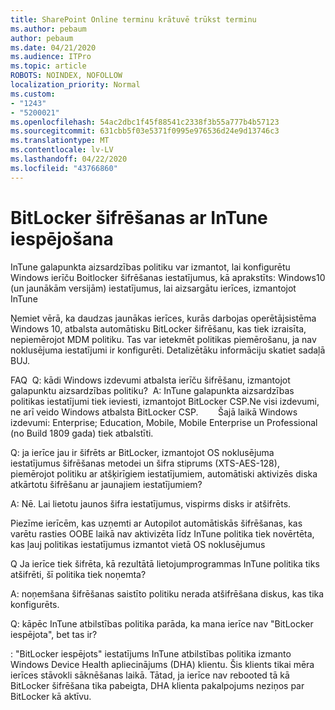 ```yaml
---
title: SharePoint Online terminu krātuvē trūkst terminu
ms.author: pebaum
author: pebaum
ms.date: 04/21/2020
ms.audience: ITPro
ms.topic: article
ROBOTS: NOINDEX, NOFOLLOW
localization_priority: Normal
ms.custom:
- "1243"
- "5200021"
ms.openlocfilehash: 54ac2dbc1f45f88541c2338f3b55a777b4b57123
ms.sourcegitcommit: 631cbb5f03e5371f0995e976536d24e9d13746c3
ms.translationtype: MT
ms.contentlocale: lv-LV
ms.lasthandoff: 04/22/2020
ms.locfileid: "43766860"
---
```

# <a name="enabling-bitlocker-encryption-with-intune"></a>BitLocker šifrēšanas ar InTune iespējošana

InTune galapunkta aizsardzības politiku var izmantot, lai konfigurētu Windows ierīču Boitlocker šifrēšanas iestatījumus, kā aprakstīts: Windows10 (un jaunākām versijām) iestatījumus, lai aizsargātu ierīces, izmantojot InTune

Ņemiet vērā, ka daudzas jaunākas ierīces, kurās darbojas operētājsistēma Windows 10, atbalsta automātisku BitLocker šifrēšanu, kas tiek izraisīta, nepiemērojot MDM politiku. Tas var ietekmēt politikas piemērošanu, ja nav noklusējuma iestatījumi ir konfigurēti. Detalizētāku informāciju skatiet sadaļā BUJ.


FAQ  Q: kādi Windows izdevumi atbalsta ierīču šifrēšanu, izmantojot galapunktu aizsardzības politiku?
 A: InTune galapunkta aizsardzības politikas iestatījumi tiek ieviesti, izmantojot BitLocker CSP.Ne visi izdevumi, ne arī veido Windows atbalsta BitLocker CSP. 
      Šajā laikā Windows izdevumi: Enterprise; Education, Mobile, Mobile Enterprise un Professional (no Build 1809 gada) tiek atbalstīti.




Q: ja ierīce jau ir šifrēts ar BitLocker, izmantojot OS noklusējuma iestatījumus šifrēšanas metodei un šifra stiprums (XTS-AES-128), piemērojot politiku ar atšķirīgiem iestatījumiem, automātiski aktivizēs diska atkārtotu šifrēšanu ar jaunajiem iestatījumiem?

A: Nē. Lai lietotu jaunos šifra iestatījumus, vispirms disks ir atšifrēts.

Piezīme ierīcēm, kas uzņemti ar Autopilot automātiskās šifrēšanas, kas varētu rasties OOBE laikā nav aktivizēta līdz InTune politika tiek novērtēta, kas ļauj politikas iestatījumus izmantot vietā OS noklusējumus




Q Ja ierīce tiek šifrēta, kā rezultātā lietojumprogrammas InTune politika tiks atšifrēti, šī politika tiek noņemta?

A: noņemšana šifrēšanas saistīto politiku nerada atšifrēšana diskus, kas tika konfigurēts.




Q: kāpēc InTune atbilstības politika parāda, ka mana ierīce nav "BitLocker iespējota", bet tas ir?

: "BitLocker iespējots" iestatījums InTune atbilstības politika izmanto Windows Device Health apliecinājums (DHA) klientu. Šis klients tikai mēra ierīces stāvokli sāknēšanas laikā. Tātad, ja ierīce nav rebooted tā kā BitLocker šifrēšana tika pabeigta, DHA klienta pakalpojums neziņos par BitLocker kā aktīvu.